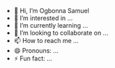 - 👋 Hi, I’m Ogbonna Samuel
- 👀 I’m interested in ...
- 🌱 I’m currently learning ...
- 💞️ I’m looking to collaborate on ...
- 📫 How to reach me ...
- 😄 Pronouns: ...
- ⚡ Fun fact: ...

<!---
Sammie-Black/Sammie-Black is a ✨ special ✨ repository because its `README.md` (this file) appears on your GitHub profile.
You can click the Preview link to take a look at your changes.
--->
